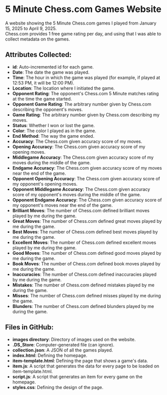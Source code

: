 # 5 Minute Chess.com Games Website

A website showing the 5 Minute Chess.com games I played from January 15, 2025 to April 9, 2025.  
Chess.com provides 1 free game rating per day, and using that I was able to collect metadata on the games.

## Attributes Collected:

- **id**: Auto-incremented id for each game.
- **Date**: The date the game was played.
- **Time**: The hour in which the game was played (for example, if played at 12:53 PM, it will be 12:00 PM).
- **Location**: The location where I initiated the game.
- **Opponent Rating**: The opponent's Chess.com 5 Minute matches rating at the time the game started.
- **Opponent Game Rating**: The arbitrary number given by Chess.com describing the opponent's moves.
- **Game Rating**: The arbitrary number given by Chess.com describing my moves.
- **Status**: Whether I won or lost the game.
- **Color**: The color I played as in the game.
- **End Method**: The way the game ended.
- **Accuracy**: The Chess.com given accuracy score of my moves.
- **Opening Accuracy**: The Chess.com given accuracy score of my opening moves.
- **Middlegame Accuracy**: The Chess.com given accuracy score of my moves during the middle of the game.
- **Endgame Accuracy**: The Chess.com given accuracy score of my moves near the end of the game.
- **Opponent Opening Accuracy**: The Chess.com given accuracy score of my opponent's opening moves.
- **Opponent Middlegame Accuracy**: The Chess.com given accuracy score of my opponent's moves during the middle of the game.
- **Opponent Endgame Accuracy**: The Chess.com given accuracy score of my opponent's moves near the end of the game.
- **Brilliant Moves**: The number of Chess.com defined brilliant moves played by me during the game.
- **Great Moves**: The number of Chess.com defined great moves played by me during the game.
- **Best Moves**: The number of Chess.com defined best moves played by me during the game.
- **Excellent Moves**: The number of Chess.com defined excellent moves played by me during the game.
- **Good Moves**: The number of Chess.com defined good moves played by me during the game.
- **Book Moves**: The number of Chess.com defined book moves played by me during the game.
- **Inaccuracies**: The number of Chess.com defined inaccuracies played by me during the game.
- **Mistakes**: The number of Chess.com defined mistakes played by me during the game.
- **Misses**: The number of Chess.com defined misses played by me during the game.
- **Blunders**: The number of Chess.com defined blunders played by me during the game.

## Files in GitHub:

- **images directory**: Directory of images used on the website.
- **.DS_Store**: Computer-generated file (can ignore).
- **collection.json**: A JSON of all the games played.
- **index.html**: Defining the homepage.
- **item-template.html**: Defining the page that shows a game's data.
- **item.js**: A script that generates the data for every page to be loaded on item-template.html.
- **script.js**: A script that generates an item for every game on the homepage.
- **styles.css**: Defining the design of the page.
